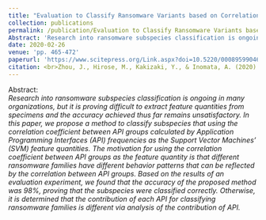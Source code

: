 ```yaml
---
title: "Evaluation to Classify Ransomware Variants based on Correlations between APIs"
collection: publications
permalink: /publication/Evaluation to Classify Ransomware Variants based on Correlations between APIs
Abstract: 'Research into ransomware subspecies classification is ongoing in many organizations, but it is proving difficult to extract feature quantities from specimens and the accuracy achieved thus far remains unsatisfactory. In this paper, we propose a method to classify subspecies that using the correlation coefficient between API groups calculated by Application Programming Interfaces (API) frequencies as the Support Vector Machines’ (SVM) feature quantities. The motivation for using the correlation coefficient between API groups as the feature quantity is that different ransomware families have different behavior patterns that can be reflected by the correlation between API groups. Based on the results of an evaluation experiment, we found that the accuracy of the proposed method was 98%, proving that the subspecies were classified correctly. Otherwise, it is determined that the contribution of each API for classifying ransomware families is different via analysis of the contribution of API.'
date: 2020-02-26
venue: 'pp. 465-472'
paperurl: 'https://www.scitepress.org/Link.aspx?doi=10.5220/0008959904650472'
citation: <br>Zhou, J., Hirose, M., Kakizaki, Y., & Inomata, A. (2020). Evaluation to Classify Ransomware Variants based on Correlations between APIs. In ICISSP (pp. 465-472).
---
```

Abstract:
  <br>*Research into ransomware subspecies classification is ongoing in many organizations, but it is proving difficult to extract feature quantities from specimens and the accuracy achieved thus far remains unsatisfactory. In this paper, we propose a method to classify subspecies that using the correlation coefficient between API groups calculated by Application Programming Interfaces (API) frequencies as the Support Vector Machines’ (SVM) feature quantities. The motivation for using the correlation coefficient between API groups as the feature quantity is that different ransomware families have different behavior patterns that can be reflected by the correlation between API groups. Based on the results of an evaluation experiment, we found that the accuracy of the proposed method was 98%, proving that the subspecies were classified correctly. Otherwise, it is determined that the contribution of each API for classifying ransomware families is different via analysis of the contribution of API.*
